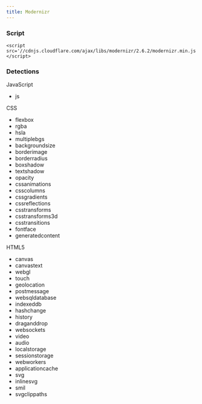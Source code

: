 ```yaml
---
title: Modernizr
---
```


### Script

    <script src='//cdnjs.cloudflare.com/ajax/libs/modernizr/2.6.2/modernizr.min.js'></script>

### Detections

JavaScript

 * js

CSS

 * flexbox
 * rgba
 * hsla
 * multiplebgs
 * backgroundsize
 * borderimage
 * borderradius
 * boxshadow
 * textshadow
 * opacity
 * cssanimations
 * csscolumns
 * cssgradients
 * cssreflections
 * csstransforms
 * csstransforms3d
 * csstransitions
 * fontface
 * generatedcontent

HTML5

 * canvas
 * canvastext
 * webgl
 * touch
 * geolocation
 * postmessage
 * websqldatabase
 * indexeddb
 * hashchange
 * history
 * draganddrop
 * websockets
 * video
 * audio
 * localstorage
 * sessionstorage
 * webworkers
 * applicationcache
 * svg
 * inlinesvg
 * smil
 * svgclippaths
